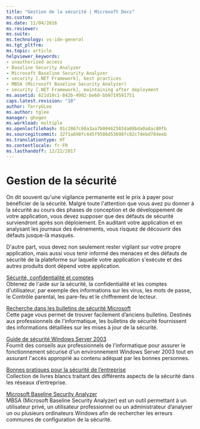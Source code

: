 ```yaml
---
title: "Gestion de la sécurité | Microsoft Docs"
ms.custom: 
ms.date: 11/04/2016
ms.reviewer: 
ms.suite: 
ms.technology: vs-ide-general
ms.tgt_pltfrm: 
ms.topic: article
helpviewer_keywords:
- unauthorized access
- Baseline Security Analyzer
- Microsoft Baseline Security Analyzer
- security [.NET Framework], best practices
- MBSA (Microsoft Baseline Security Analyzer)
- security [.NET Framework], maintaining after deployment
ms.assetid: 621d10c1-842b-4902-be60-bb9719591751
caps.latest.revision: "18"
author: TerryGLee
ms.author: tglee
manager: ghogen
ms.workload: multiple
ms.openlocfilehash: 01c2867c60a3aa7b00462503da08bda0a8ac80fb
ms.sourcegitcommit: 32f1a690fc445f9586d53698fc82c7debd784eeb
ms.translationtype: HT
ms.contentlocale: fr-FR
ms.lasthandoff: 12/22/2017
---
```

# <a name="maintaining-security"></a>Gestion de la sécurité
On dit souvent qu'une vigilance permanente est le prix à payer pour bénéficier de la sécurité. Malgré toute l'attention que vous avez pu donner à la sécurité au cours des phases de conception et de développement de votre application, vous devez supposer que des défauts de sécurité surviendront après son déploiement. En auditant votre application et en analysant les journaux des événements, vous risquez de découvrir des défauts jusque-là masqués.  
  
 D'autre part, vous devez non seulement rester vigilant sur votre propre application, mais aussi vous tenir informé des menaces et des défauts de sécurité de la plateforme sur laquelle votre application s'exécute et des autres produits dont dépend votre application.  
  
 [Sécurité, confidentialité et comptes](http://go.microsoft.com/fwlink/?LinkId=72881)  
 Obtenez de l'aide sur la sécurité, la confidentialité et les comptes d'utilisateur, par exemple des informations sur les virus, les mots de passe, le Contrôle parental, les pare-feu et le chiffrement de lecteur.  
  
 [Recherche dans les bulletins de sécurité Microsoft](http://go.microsoft.com/fwlink/?LinkId=110396)  
 Cette page vous permet de trouver facilement d’anciens bulletins. Destinés aux professionnels de l'informatique, les bulletins de sécurité fournissent des informations détaillées sur les mises à jour de la sécurité.  
  
 [Guide de sécurité Windows Server 2003](http://go.microsoft.com/fwlink/?LinkId=65300)  
 Fournit des conseils aux professionnels de l'informatique pour assurer le fonctionnement sécurisé d'un environnement Windows Server 2003 tout en assurant l'accès approprié au contenu adéquat par les bonnes personnes.  
  
 [Bonnes pratiques pour la sécurité de l’entreprise](http://go.microsoft.com/fwlink/?LinkId=72879)  
 Collection de livres blancs traitant des différents aspects de la sécurité dans les réseaux d’entreprise.  
  
 [Microsoft Baseline Security Analyzer](http://go.microsoft.com/fwlink/?LinkId=9173)  
 MBSA (Microsoft Baseline Security Analyzer) est un outil permettant à un utilisateur privé, un utilisateur professionnel ou un administrateur d’analyser un ou plusieurs ordinateurs Windows afin de rechercher les erreurs communes de configuration de la sécurité.